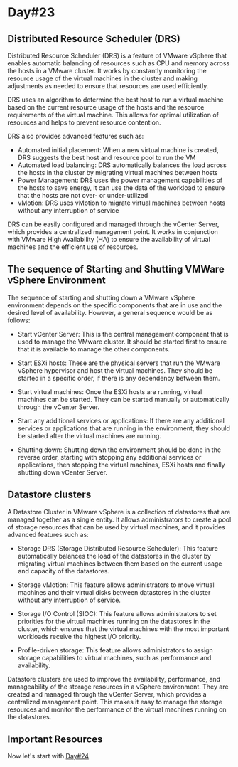 # Day#23

## Distributed Resource Scheduler (DRS)

Distributed Resource Scheduler (DRS) is a feature of VMware vSphere that enables automatic balancing of resources such as CPU and memory across the hosts in a VMware cluster. It works by constantly monitoring the resource usage of the virtual machines in the cluster and making adjustments as needed to ensure that resources are used efficiently.

DRS uses an algorithm to determine the best host to run a virtual machine based on the current resource usage of the hosts and the resource requirements of the virtual machine. This allows for optimal utilization of resources and helps to prevent resource contention.

DRS also provides advanced features such as:

+ Automated initial placement: When a new virtual machine is created, DRS suggests the best host and resource pool to run the VM
+ Automated load balancing: DRS automatically balances the load across the hosts in the cluster by migrating virtual machines between hosts
+ Power Management: DRS uses the power management capabilities of the hosts to save energy, it can use the data of the workload to ensure that the hosts are not over- or under-utilized
+ vMotion: DRS uses vMotion to migrate virtual machines between hosts without any interruption of service

DRS can be easily configured and managed through the vCenter Server, which provides a centralized management point. It works in conjunction with VMware High Availability (HA) to ensure the availability of virtual machines and the efficient use of resources.

## The sequence of Starting and Shutting VMWare vSphere Environment
The sequence of starting and shutting down a VMware vSphere environment depends on the specific components that are in use and the desired level of availability. However, a general sequence would be as follows:

+ Start vCenter Server: This is the central management component that is used to manage the VMware cluster. It should be started first to ensure that it is available to manage the other components.

+ Start ESXi hosts: These are the physical servers that run the VMware vSphere hypervisor and host the virtual machines. They should be started in a specific order, if there is any dependency between them.

+ Start virtual machines: Once the ESXi hosts are running, virtual machines can be started. They can be started manually or automatically through the vCenter Server.

+ Start any additional services or applications: If there are any additional services or applications that are running in the environment, they should be started after the virtual machines are running.

+ Shutting down: Shutting down the environment should be done in the reverse order, starting with stopping any additional services or applications, then stopping the virtual machines, ESXi hosts and finally shutting down vCenter Server.

## Datastore clusters

A Datastore Cluster in VMware vSphere is a collection of datastores that are managed together as a single entity. It allows administrators to create a pool of storage resources that can be used by virtual machines, and it provides advanced features such as:

+ Storage DRS (Storage Distributed Resource Scheduler): This feature automatically balances the load of the datastores in the cluster by migrating virtual machines between them based on the current usage and capacity of the datastores.

+ Storage vMotion: This feature allows administrators to move virtual machines and their virtual disks between datastores in the cluster without any interruption of service.

+ Storage I/O Control (SIOC): This feature allows administrators to set priorities for the virtual machines running on the datastores in the cluster, which ensures that the virtual machines with the most important workloads receive the highest I/O priority.

+ Profile-driven storage: This feature allows administrators to assign storage capabilities to virtual machines, such as performance and availability.

Datastore clusters are used to improve the availability, performance, and manageability of the storage resources in a vSphere environment. They are created and managed through the vCenter Server, which provides a centralized management point. This makes it easy to manage the storage resources and monitor the performance of the virtual machines running on the datastores.

## Important Resources

Now let's start with [Day#24](Day%4024.md)
